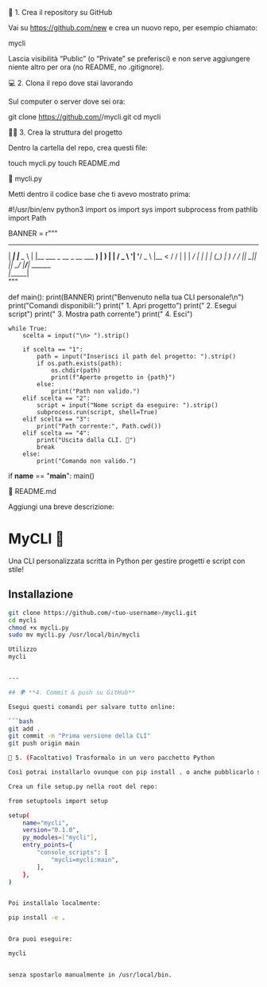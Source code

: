 🧭 1. Crea il repository su GitHub

Vai su https://github.com/new
 e crea un nuovo repo, per esempio chiamato:

mycli


Lascia visibilità “Public” (o “Private” se preferisci) e non serve aggiungere niente altro per ora (no README, no .gitignore).

💻 2. Clona il repo dove stai lavorando

Sul computer o server dove sei ora:

git clone https://github.com/<tuo-username>/mycli.git
cd mycli

🧑‍💻 3. Crea la struttura del progetto

Dentro la cartella del repo, crea questi file:

touch mycli.py
touch README.md

🔧 mycli.py

Metti dentro il codice base che ti avevo mostrato prima:

#!/usr/bin/env python3
import os
import sys
import subprocess
from pathlib import Path

BANNER = r"""
 ______                   ____ ___  
 |  ____|                 |___ \__ \ 
 | |__ ___ _ __ _ __ ___    __) | ) |
 |  __/ _ \ '__| '__/ _ \  |__ < / / 
 | | |  __/ |  | | | (_) | ___) / /_ 
 |_|  \___|_|  |_|  \___/ |____/____|
                      ______         
                     |______|         
"""

def main():
    print(BANNER)
    print("Benvenuto nella tua CLI personale!\n")
    print("Comandi disponibili:")
    print("  1. Apri progetto")
    print("  2. Esegui script")
    print("  3. Mostra path corrente")
    print("  4. Esci")

    while True:
        scelta = input("\n> ").strip()

        if scelta == "1":
            path = input("Inserisci il path del progetto: ").strip()
            if os.path.exists(path):
                os.chdir(path)
                print(f"Aperto progetto in {path}")
            else:
                print("Path non valido.")
        elif scelta == "2":
            script = input("Nome script da eseguire: ").strip()
            subprocess.run(script, shell=True)
        elif scelta == "3":
            print("Path corrente:", Path.cwd())
        elif scelta == "4":
            print("Uscita dalla CLI. 👋")
            break
        else:
            print("Comando non valido.")

if __name__ == "__main__":
    main()

📝 README.md

Aggiungi una breve descrizione:

# MyCLI 🚀

Una CLI personalizzata scritta in Python per gestire progetti e script con stile!

## Installazione

```bash
git clone https://github.com/<tuo-username>/mycli.git
cd mycli
chmod +x mycli.py
sudo mv mycli.py /usr/local/bin/mycli

Utilizzo
mycli


---

## 🌍 **4. Commit & push su GitHub**

Esegui questi comandi per salvare tutto online:

```bash
git add .
git commit -m "Prima versione della CLI"
git push origin main

🧩 5. (Facoltativo) Trasformalo in un vero pacchetto Python

Così potrai installarlo ovunque con pip install . o anche pubblicarlo su PyPI.

Crea un file setup.py nella root del repo:

from setuptools import setup

setup(
    name="mycli",
    version="0.1.0",
    py_modules=["mycli"],
    entry_points={
        "console_scripts": [
            "mycli=mycli:main",
        ],
    },
)


Poi installalo localmente:

pip install -e .


Ora puoi eseguire:

mycli


senza spostarlo manualmente in /usr/local/bin.
